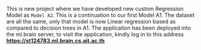 This is new project where we have developed new custom Regression Model as `Model A2`. This is a continuation to our first Model A1. The dataset are all the same, 
only that model is now Linear regression based as compared to decision trees in A1.
The application has been deployed into the ml.brain server, to visit the application, kindly log in to this address **https://st124783.ml.brain.cs.ait.ac.th**
